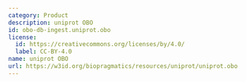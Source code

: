 ```yaml
---
category: Product
description: uniprot OBO
id: obo-db-ingest.uniprot.obo
license:
  id: https://creativecommons.org/licenses/by/4.0/
  label: CC-BY-4.0
name: uniprot OBO
url: https://w3id.org/biopragmatics/resources/uniprot/uniprot.obo
---
```

